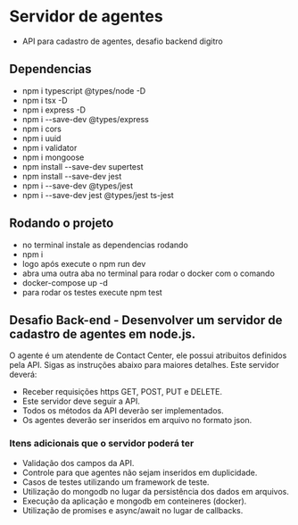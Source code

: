 # Servidor de agentes
- API para cadastro de agentes, desafio backend digitro

## Dependencias
- npm i typescript @types/node -D
- npm i tsx -D
- npm i express -D
- npm i --save-dev @types/express
- npm i cors
- npm i uuid
- npm i validator
- npm i mongoose
- npm install --save-dev supertest
- npm install --save-dev jest
- npm i --save-dev @types/jest
- npm i --save-dev jest @types/jest ts-jest


## Rodando o projeto
- no terminal instale as dependencias rodando
- npm i
- logo após execute o npm run dev
- abra uma outra aba no terminal para rodar o docker com o comando
- docker-compose up -d
- para rodar os testes execute npm test

## Desafio Back-end - Desenvolver um servidor de cadastro de agentes em node.js.
O agente é um atendente de Contact Center, ele possui atribuitos definidos pela API.
Sigas as instruções abaixo para maiores detalhes.
Este servidor deverá:

- Receber requisições https GET, POST, PUT e DELETE.
- Este servidor deve seguir a API.
- Todos os métodos da API deverão ser implementados.
- Os agentes deverão ser inseridos em arquivo no formato json.


### Itens adicionais que o servidor poderá ter

- Validação dos campos da API.
- Controle para que agentes não sejam inseridos em duplicidade.
- Casos de testes utilizando um framework de teste.
- Utilização do mongodb no lugar da persistência dos dados em arquivos.
- Execução da aplicação e mongodb em conteineres (docker).
- Utilização de promises e async/await no lugar de callbacks.
